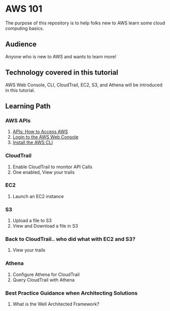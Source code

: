 # AWS 101
The purpose of this repository is to help folks new to AWS learn some cloud computing basics.

## Audience
Anyone who is new to AWS and wants to learn more!

## Technology covered in this tutorial
AWS Web Console, CLI, CloudTrail, EC2, S3, and Athena will be introduced in this tutorial.

## Learning Path

### AWS APIs
1. [APIs: How to Access AWS](API_and_Console/intro.md)
1. [Login to the AWS Web Console](API_and_Console/login_to_console.md)
1. [Install the AWS CLI](API_and_Console/install_cli.md)

### CloudTrail
1. Enable CloudTrail to monitor API Calls
1. One enabled, View your trails

### EC2
1. Launch an EC2 instance

### S3
1. Upload a file to S3
1. View and Download a file in S3

### Back to CloudTrail.. who did what with EC2 and S3?
1. View your trails

### Athena
1. Configure Athena for CloudTrail
1. Query CloudTrail with Athena

### Best Practice Guidance when Architecting Solutions
1. What is the Well Architected Framework?
